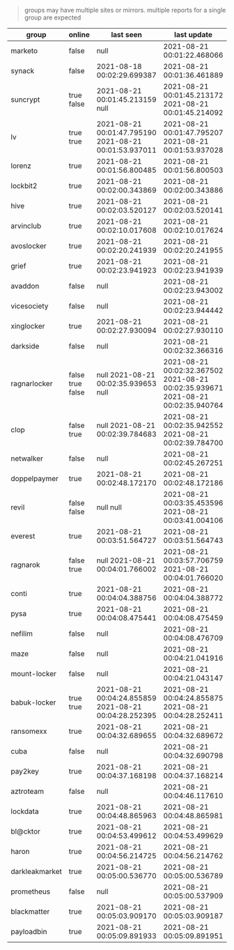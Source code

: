 > groups may have multiple sites or mirrors. multiple reports for a single group are expected

| group | online | last seen  | last update |
|-------|--------|------------|-------------|
| marketo | false | null | 2021-08-21 00:01:22.468066 |
| synack | false | 2021-08-18 00:02:29.699387 | 2021-08-21 00:01:36.461889 |
| suncrypt | true false | 2021-08-21 00:01:45.213159 null | 2021-08-21 00:01:45.213172 2021-08-21 00:01:45.214092 |
| lv | true true | 2021-08-21 00:01:47.795190 2021-08-21 00:01:53.937011 | 2021-08-21 00:01:47.795207 2021-08-21 00:01:53.937028 |
| lorenz | true | 2021-08-21 00:01:56.800485 | 2021-08-21 00:01:56.800503 |
| lockbit2 | true | 2021-08-21 00:02:00.343869 | 2021-08-21 00:02:00.343886 |
| hive | true | 2021-08-21 00:02:03.520127 | 2021-08-21 00:02:03.520141 |
| arvinclub | true | 2021-08-21 00:02:10.017608 | 2021-08-21 00:02:10.017624 |
| avoslocker | true | 2021-08-21 00:02:20.241939 | 2021-08-21 00:02:20.241955 |
| grief | true | 2021-08-21 00:02:23.941923 | 2021-08-21 00:02:23.941939 |
| avaddon | false | null | 2021-08-21 00:02:23.943002 |
| vicesociety | false | null | 2021-08-21 00:02:23.944442 |
| xinglocker | true | 2021-08-21 00:02:27.930094 | 2021-08-21 00:02:27.930110 |
| darkside | false | null | 2021-08-21 00:02:32.366316 |
| ragnarlocker | false true false | null 2021-08-21 00:02:35.939653 null | 2021-08-21 00:02:32.367502 2021-08-21 00:02:35.939671 2021-08-21 00:02:35.940764 |
| clop | false true | null 2021-08-21 00:02:39.784683 | 2021-08-21 00:02:35.942552 2021-08-21 00:02:39.784700 |
| netwalker | false | null | 2021-08-21 00:02:45.267251 |
| doppelpaymer | true | 2021-08-21 00:02:48.172170 | 2021-08-21 00:02:48.172186 |
| revil | false false | null null | 2021-08-21 00:03:35.453596 2021-08-21 00:03:41.004106 |
| everest | true | 2021-08-21 00:03:51.564727 | 2021-08-21 00:03:51.564743 |
| ragnarok | false true | null 2021-08-21 00:04:01.766002 | 2021-08-21 00:03:57.706759 2021-08-21 00:04:01.766020 |
| conti | true | 2021-08-21 00:04:04.388756 | 2021-08-21 00:04:04.388772 |
| pysa | true | 2021-08-21 00:04:08.475441 | 2021-08-21 00:04:08.475459 |
| nefilim | false | null | 2021-08-21 00:04:08.476709 |
| maze | false | null | 2021-08-21 00:04:21.041916 |
| mount-locker | false | null | 2021-08-21 00:04:21.043147 |
| babuk-locker | true true | 2021-08-21 00:04:24.855859 2021-08-21 00:04:28.252395 | 2021-08-21 00:04:24.855875 2021-08-21 00:04:28.252411 |
| ransomexx | true | 2021-08-21 00:04:32.689655 | 2021-08-21 00:04:32.689672 |
| cuba | false | null | 2021-08-21 00:04:32.690798 |
| pay2key | true | 2021-08-21 00:04:37.168198 | 2021-08-21 00:04:37.168214 |
| aztroteam | false | null | 2021-08-21 00:04:46.117610 |
| lockdata | true | 2021-08-21 00:04:48.865963 | 2021-08-21 00:04:48.865981 |
| bl@cktor | true | 2021-08-21 00:04:53.499612 | 2021-08-21 00:04:53.499629 |
| haron | true | 2021-08-21 00:04:56.214725 | 2021-08-21 00:04:56.214762 |
| darkleakmarket | true | 2021-08-21 00:05:00.536770 | 2021-08-21 00:05:00.536789 |
| prometheus | false | null | 2021-08-21 00:05:00.537909 |
| blackmatter | true | 2021-08-21 00:05:03.909170 | 2021-08-21 00:05:03.909187 |
| payloadbin | true | 2021-08-21 00:05:09.891933 | 2021-08-21 00:05:09.891951 |
